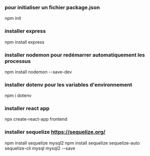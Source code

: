 ### pour initialiser un fichier package.json

npm init

### installer express

npm install express

### installer nodemon pour redémarrer automatiquement les processus

npm install nodemon --save-dev

### installer dotenv pour les variables d'environnement

npm i dotenv

### installer react app

npx create-react-app frontend

### installer sequelize https://sequelize.org/

npm install sequelize mysql2
npm install sequelize sequelize-auto sequelize-cli mysql mysql2 --save

